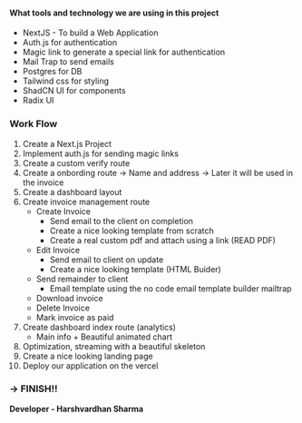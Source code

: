 #### What tools and technology we are using in this project
- NextJS - To build a Web Application
- Auth.js for authentication
- Magic link to generate a special link for authentication
- Mail Trap to send emails
- Postgres for DB
- Tailwind css for styling 
- ShadCN UI for components
- Radix UI

### Work Flow
1. Create a Next.js Project 
2. Implement auth.js for sending magic links 
3. Create a custom verify route
4. Create a onbording route -> Name and address -> Later it will be used in the invoice
5. Create a dashboard layout 
6. Create invoice management route 
    - Create Invoice
        - Send email to the client on completion 
        - Create a nice looking template from scratch
        - Create a real custom pdf and attach using a link (READ PDF)
    - Edit Invoice
        - Send email to client on update
        - Create a nice looking template (HTML Buider)
    - Send remainder to client
        - Email template using the no code email template builder mailtrap 
    - Download invoice
    - Delete Invoice
    - Mark invoice as paid
7. Create dashboard index route (analytics)
    - Main info + Beautiful animated chart
8. Optimization, streaming with a beautiful skeleton 
9. Create a nice looking landing page 
10. Deploy our application on the vercel

### -> FINISH!!

**Developer - Harshvardhan Sharma** 